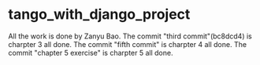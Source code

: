 # tango_with_django_project
All the work is done by Zanyu Bao.  The commit "third commit"(bc8dcd4) is charpter 3 all done.  The commit "fifth commit" is charpter 4 all done.  The commit "chapter 5 exercise" is charpter 5 all done.
